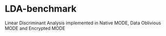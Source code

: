 # LDA-benchmark
Linear Discriminant Analysis implemented in Native MODE, Data Oblivious MODE and Encrypted MODE

